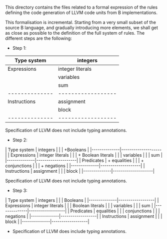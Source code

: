 This directory contains the files related to a formal expression of the rules
defining the code generation of LLVM code units from B implementations.

This formalisation is incremental. Starting from a very small subset of the
source B language, and gradually introducing more elements, we shall get as
close as possible to the definition of the full system of rules. The different
steps are the following:

- Step 1:

| Type system  | integers         |
|--------------|------------------|
| Expressions  | integer literals |
|              | variables        |
|              | sum              |
|--------------|------------------|
| Instructions | assignment       |
|              | block            |
|--------------|------------------|

Specification of LLVM does not include typing annotations.

- Step 2:

| Type system  | integers           |
|      	       | +Booleans	        |
|--------------|--------------------|
| Expressions  | integer literals   |
|              | + Boolean literals |
|              | variables          |
|              | sum                |
|--------------|--------------------|
| Predicates   | + equalities       |
|              | + conjunctions     |
|              | + negations        |
|--------------|--------------------|
| Instructions | assignment         |
|              | block              |
|--------------|--------------------|

Specification of LLVM does not include typing annotations.

- Step 3:

| Type system  | integers         |
|      	       | Booleans	      |
|--------------|------------------|
| Expressions  | integer literals |
|              | Boolean literals |
|              | variables        |
|              | sum              |
|--------------|------------------|
| Predicates   | equalities       |
|              | conjunctions     |
|              | negations        |
|--------------|------------------|
| Instructions | assignment       |
|              | block            |
|--------------|------------------|

+ Specification of LLVM does include typing annotations.

